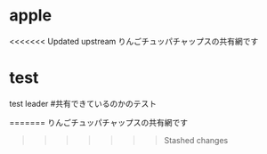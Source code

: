# apple
<<<<<<< Updated upstream
りんごチュッパチャップスの共有網です
# test
test
leader
#共有できているのかのテスト

=======
りんごチュッパチャップスの共有網です    
>>>>>>> Stashed changes
